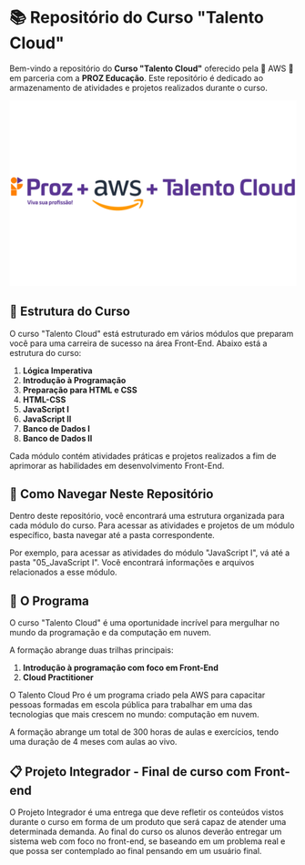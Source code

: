 # 📚 Repositório do Curso "Talento Cloud"

Bem-vindo a repositório do **Curso "Talento Cloud"** oferecido pela 🌟 AWS 🌟 em parceria com a **PROZ Educação**. Este repositório é dedicado ao armazenamento de atividades e projetos realizados durante o curso.

![Logo TalentoCloud](logo_talento_cloud.png)

## 📂 Estrutura do Curso
O curso "Talento Cloud" está estruturado em vários módulos que preparam você para uma carreira de sucesso na área Front-End. Abaixo está a estrutura do curso:

01. **Lógica Imperativa**
02. **Introdução à Programação**
03. **Preparação para HTML e CSS**
04. **HTML-CSS**
05. **JavaScript I**
06. **JavaScript II**
07. **Banco de Dados I**
08. **Banco de Dados II**

Cada módulo contém atividades práticas e projetos realizados a fim de aprimorar as habilidades em desenvolvimento Front-End.

## 📁 Como Navegar Neste Repositório
Dentro deste repositório, você encontrará uma estrutura organizada para cada módulo do curso. Para acessar as atividades e projetos de um módulo específico, basta navegar até a pasta correspondente.

Por exemplo, para acessar as atividades do módulo "JavaScript I", vá até a pasta "05_JavaScript I". Você encontrará informações e arquivos relacionados a esse módulo.

## 🚀 O Programa

O curso "Talento Cloud" é uma oportunidade incrível para mergulhar no mundo da programação e da computação em nuvem.

A formação abrange duas trilhas principais:

1. **Introdução à programação com foco em Front-End**
2. **Cloud Practitioner**

O Talento Cloud Pro é um programa criado pela AWS para capacitar pessoas formadas em escola pública para trabalhar em uma das tecnologias que mais crescem no mundo: computação em nuvem.

A formação abrange um total de 300 horas de aulas e exercícios, tendo uma duração de 4 meses com aulas ao vivo.

## 📋 Projeto Integrador - Final de curso com Front-end

O Projeto Integrador é uma entrega que deve refletir os conteúdos vistos durante o curso em forma de um produto que será capaz de atender uma determinada demanda. Ao final do curso os alunos deverão entregar um sistema web com foco no front-end, se baseando em um problema real e que possa ser contemplado ao final pensando em um usuário final.
